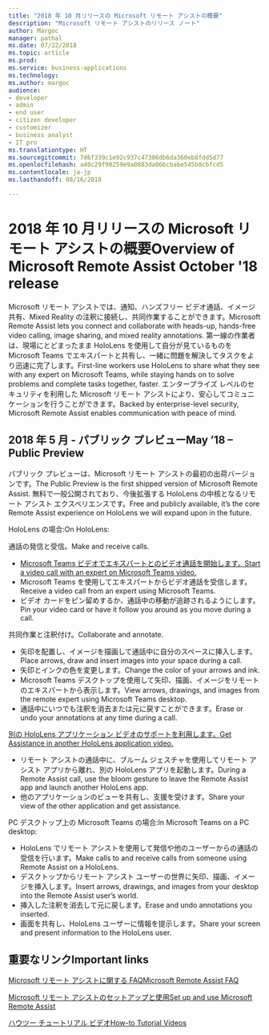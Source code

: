 ```yaml
---
title: "2018 年 10 月リリースの Microsoft リモート アシストの概要"
description: "Microsoft リモート アシストのリリース ノート"
author: Margoc
manager: pathal
ms.date: 07/22/2018
ms.topic: article
ms.prod: 
ms.service: business-applications
ms.technology: 
ms.author: margoc
audience:
- developer
- admin
- end user
- citizen developer
- customizer
- business analyst
- IT pro
ms.translationtype: HT
ms.sourcegitcommit: 7d6f339c1e92c937c47306db6da360eb8fdd5d77
ms.openlocfilehash: a40c29f90259e9a0883da066cbabe545b8cbfcd5
ms.contentlocale: ja-jp
ms.lasthandoff: 08/16/2018

---
```


# <a name="overview-of-microsoft-remote-assist-october-18-release"></a><span data-ttu-id="01688-103">2018 年 10 月リリースの Microsoft リモート アシストの概要</span><span class="sxs-lookup"><span data-stu-id="01688-103">Overview of Microsoft Remote Assist October '18 release</span></span>



<span data-ttu-id="01688-104">Microsoft リモート アシストでは、通知、ハンズフリー ビデオ通話、イメージ共有、Mixed Reality の注釈に接続し、共同作業することができます。</span><span class="sxs-lookup"><span data-stu-id="01688-104">Microsoft Remote Assist lets you connect and collaborate with heads-up, hands-free video calling, image sharing, and mixed reality annotations.</span></span> <span data-ttu-id="01688-105">第一線の作業者は、現場にとどまったまま HoloLens を使用して自分が見ているものを Microsoft Teams でエキスパートと共有し、一緒に問題を解決してタスクをより迅速に完了します。</span><span class="sxs-lookup"><span data-stu-id="01688-105">First-line workers use HoloLens to share what they see with any expert on Microsoft Teams, while staying hands on to solve problems and complete tasks together, faster.</span></span> <span data-ttu-id="01688-106">エンタープライズ レベルのセキュリティを利用した Microsoft リモート アシストにより、安心してコミュニケーションを行うことができます。</span><span class="sxs-lookup"><span data-stu-id="01688-106">Backed by enterprise-level security, Microsoft Remote Assist enables communication with peace of mind.</span></span>

## <a name="may-18--public-preview"></a><span data-ttu-id="01688-107">2018 年 5 月 - パブリック プレビュー</span><span class="sxs-lookup"><span data-stu-id="01688-107">May ’18 – Public Preview</span></span>

<span data-ttu-id="01688-108">パブリック プレビューは、Microsoft リモート アシストの最初の出荷バージョンです。</span><span class="sxs-lookup"><span data-stu-id="01688-108">The Public Preview is the first shipped version of Microsoft Remote Assist.</span></span>  <span data-ttu-id="01688-109">無料で一般公開されており、今後拡張する HoloLens の中核となるリモート アシスト エクスペリエンスです。</span><span class="sxs-lookup"><span data-stu-id="01688-109">Free and publicly available, it’s the core Remote Assist experience on HoloLens we will expand upon in the future.</span></span>

<span data-ttu-id="01688-110">HoloLens の場合:</span><span class="sxs-lookup"><span data-stu-id="01688-110">On HoloLens:</span></span>

<span data-ttu-id="01688-111">通話の発信と受信。</span><span class="sxs-lookup"><span data-stu-id="01688-111">Make and receive calls.</span></span>
-   [<span data-ttu-id="01688-112">Microsoft Teams ビデオでエキスパートとのビデオ通話を開始します。</span><span class="sxs-lookup"><span data-stu-id="01688-112">Start a video call with an expert on Microsoft Teams video.</span></span>](https://www.microsoft.com/videoplayer/embed/RE26Far)
-   <span data-ttu-id="01688-113">Microsoft Teams を使用してエキスパートからビデオ通話を受信します。</span><span class="sxs-lookup"><span data-stu-id="01688-113">Receive a video call from an expert using Microsoft Teams.</span></span>
-   <span data-ttu-id="01688-114">ビデオ カードをピン留めするか、通話中の移動が追跡されるようにします。</span><span class="sxs-lookup"><span data-stu-id="01688-114">Pin your video card or have it follow you around as you move during a call.</span></span>

<span data-ttu-id="01688-115">共同作業と注釈付け。</span><span class="sxs-lookup"><span data-stu-id="01688-115">Collaborate and annotate.</span></span>
-   <span data-ttu-id="01688-116">矢印を配置し、イメージを描画して通話中に自分のスペースに挿入します。</span><span class="sxs-lookup"><span data-stu-id="01688-116">Place arrows, draw and insert images into your space during a call.</span></span>
-   <span data-ttu-id="01688-117">矢印とインクの色を変更します。</span><span class="sxs-lookup"><span data-stu-id="01688-117">Change the color of your arrows and ink.</span></span>
-   <span data-ttu-id="01688-118">Microsoft Teams デスクトップを使用して矢印、描画、イメージをリモートのエキスパートから表示します。</span><span class="sxs-lookup"><span data-stu-id="01688-118">View arrows, drawings, and images from the remote expert using Microsoft Teams desktop.</span></span>
-   <span data-ttu-id="01688-119">通話中にいつでも注釈を消去または元に戻すことができます。</span><span class="sxs-lookup"><span data-stu-id="01688-119">Erase or undo your annotations at any time during a call.</span></span>

[<span data-ttu-id="01688-120">別の HoloLens アプリケーション ビデオのサポートを利用します。</span><span class="sxs-lookup"><span data-stu-id="01688-120">Get Assistance in another HoloLens application video.</span></span>](https://www.microsoft.com/videoplayer/embed/RE26Czd)
-   <span data-ttu-id="01688-121">リモート アシストの通話中に、ブルーム ジェスチャを使用してリモート アシスト アプリから離れ、別の HoloLens アプリを起動します。</span><span class="sxs-lookup"><span data-stu-id="01688-121">During a Remote Assist call, use the bloom gesture to leave the Remote Assist app and launch another HoloLens app.</span></span>
-   <span data-ttu-id="01688-122">他のアプリケーションのビューを共有し、支援を受けます。</span><span class="sxs-lookup"><span data-stu-id="01688-122">Share your view of the other application and get assistance.</span></span> 

<span data-ttu-id="01688-123">PC デスクトップ上の Microsoft Teams の場合:</span><span class="sxs-lookup"><span data-stu-id="01688-123">In Microsoft Teams on a PC desktop:</span></span>
-   <span data-ttu-id="01688-124">HoloLens でリモート アシストを使用して発信や他のユーザーからの通話の受信を行います。</span><span class="sxs-lookup"><span data-stu-id="01688-124">Make calls to and receive calls from someone using Remote Assist on a HoloLens.</span></span>
-   <span data-ttu-id="01688-125">デスクトップからリモート アシスト ユーザーの世界に矢印、描画、イメージを挿入します。</span><span class="sxs-lookup"><span data-stu-id="01688-125">Insert arrows, drawings, and images from your desktop into the Remote Assist user’s world.</span></span>
-   <span data-ttu-id="01688-126">挿入した注釈を消去して元に戻します。</span><span class="sxs-lookup"><span data-stu-id="01688-126">Erase and undo annotations you inserted.</span></span>
-   <span data-ttu-id="01688-127">画面を共有し、HoloLens ユーザーに情報を提示します。</span><span class="sxs-lookup"><span data-stu-id="01688-127">Share your screen and present information to the HoloLens user.</span></span>

## <a name="important-links"></a><span data-ttu-id="01688-128">重要なリンク</span><span class="sxs-lookup"><span data-stu-id="01688-128">Important links</span></span>

[<span data-ttu-id="01688-129">Microsoft リモート アシストに関する FAQ</span><span class="sxs-lookup"><span data-stu-id="01688-129">Microsoft Remote Assist FAQ</span></span>](https://support.microsoft.com/help/4294428/windows-10-microsoft-remote-assist-faq)

[<span data-ttu-id="01688-130">Microsoft リモート アシストのセットアップと使用</span><span class="sxs-lookup"><span data-stu-id="01688-130">Set up and use Microsoft Remote Assist</span></span>](https://support.microsoft.com/help/4294812/windows-10-set-up-and-use-microsoft-remote-assist)

[<span data-ttu-id="01688-131">ハウツー チュートリアル ビデオ</span><span class="sxs-lookup"><span data-stu-id="01688-131">How-to Tutorial Videos</span></span>](https://support.microsoft.com/help/4295657/how-to-videos-for-microsoft-remote-assist)


